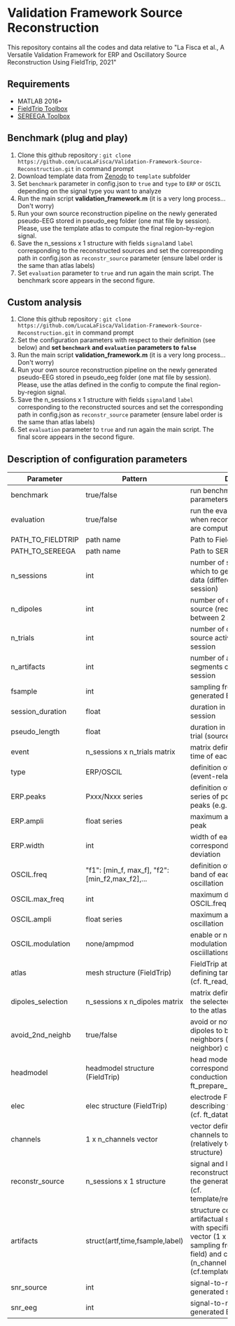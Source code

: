 # Validation Framework Source Reconstruction
 This repository contains all the codes and data relative to "La Fisca et al.,  A Versatile Validation Framework for ERP and Oscillatory Source Reconstruction Using FieldTrip, 2021"
 
 ## Requirements
 * MATLAB 2016+
 * [FieldTrip Toolbox](https://www.fieldtriptoolbox.org/download.php)
 * [SEREEGA Toolbox](https://github.com/lrkrol/SEREEGA)
 
 ## Benchmark (plug and play)
 1. Clone this github repository : `git clone https://github.com/LucaLaFisca/Validation-Framework-Source-Reconstruction.git` in command prompt
 2. Download template data from [Zenodo](https://zenodo.org/record/4449634#.YAma5-hKhPY) to `template` subfolder
 3. Set `benchmark` parameter in config.json to `true` and `type` to `ERP` or `OSCIL` depending on the signal type you want to analyze
 4. Run the main script **validation_framework.m** (it is a very long process... Don't worry)
 5. Run your own source reconstruction pipeline on the newly generated pseudo-EEG stored in pseudo_eeg folder (one mat file by session). Please, use the template atlas to compute the final region-by-region signal.
 6. Save the n_sessions x 1 structure with fields `signal`and `label` corresponding to the reconstructed sources and set the corresponding path in config.json as `reconstr_source` parameter (ensure label order is the same than atlas labels)
 7. Set `evaluation` parameter to `true` and run again the main script. The benchmark score appears in the second figure. 
 
## Custom analysis
1. Clone this github repository : `git clone https://github.com/LucaLaFisca/Validation-Framework-Source-Reconstruction.git` in command prompt
2. Set the configuration parameters with respect to their definition (see below) and **set `benchmark` and `evaluation` parameters to `false`**
3. Run the main script **validation_framework.m** (it is a very long process... Don't worry)
4. Run your own source reconstruction pipeline on the newly generated pseudo-EEG stored in pseudo_eeg folder (one mat file by session). Please, use the atlas defined in the config to compute the final region-by-region signal.
5. Save the n_sessions x 1 structure with fields `signal`and `label` corresponding to the reconstructed sources and set the corresponding path in config.json as `reconstr_source` parameter (ensure label order is the same than atlas labels)
6. Set `evaluation` parameter to `true` and run again the main script. The final score appears in the second figure. 

## Description of configuration parameters
Parameter | Pattern | Definition
--- | --- | --- 
benchmark | true/false | run benchmark (template parameters) 
evaluation | true/false | run the evaluation (set to true when reconstructed sources are computed) 
PATH_TO_FIELDTRIP | path name | Path to FieldTrip toolbox 
PATH_TO_SEREEGA | path name | Path to SEREEGA toolbox 
n_sessions | int | number of sessions over which to generate pseudo-data (different dipoles for each session)
n_dipoles | int | number of dipoles defined as source (recommended between 2 and 5)
n_trials | int | number of occurences of source activation within one session
n_artifacts | int | number of artifactual segments occuring within one session
fsample | int | sampling frequency of generated EEG
session_duration | float | duration in minutes of each session
pseudo_length | float | duration in seconds of each trial (source activation)
event | n_sessions x n_trials matrix | matrix defining the starting time of each trial
type | ERP/OSCIL | definition of source signal type (event-related or oscillatory)
ERP.peaks | Pxxx/Nxxx series | definition of ERP peaks as series of positive/negative peaks (e.g. P100,N200,P300)
ERP.ampli | float series | maximum amplitude of each peak
ERP.width | int | width of each peak corresponding to 6 standard deviation
OSCIL.freq | "f1": [min_f, max_f], "f2": [min_f2,max_f2],... | definition of the frequency band of each desired oscillation
OSCIL.max_freq | int | maximum default frequency if OSCIL.freq is not defined 
OSCIL.ampli | float series | maximum amplitude of each oscillation
OSCIL.modulation | none/ampmod | enable or not amplitude modulation of the predefined osciillations 
atlas | mesh structure (FieldTrip) | FieldTrip atlas structure defining targeted brain regions (cf. ft_read_atlas)
dipoles_selection | n_sessions x n_dipoles matrix | matrix defining the index of the selected dipoles (relatively to the atlas structure) 
avoid_2nd_neighb | true/false | avoid or not the selected dipoles to be second neighbors (i.e., neighbor of neighbor) of each other
headmodel | headmodel structure (FieldTrip) | head model FieldTrip structure corresponding to the volume conduction model (cf. ft_prepare_headmodel)
elec | elec structure (FieldTrip) | electrode FieldTrip structure describing the EEG sensors (cf. ft_datatype_sens)
channels | 1 x n_channels vector | vector defining which channels to work with (relatively to the elec structure)
reconstr_source | n_sessions x 1 structure | signal and label of the reconstructed sources from the generated pseudo-EEG (cf. template/reconstr_source.mat)
artifacts | struct(artf,time,fsample,label) | structure containing the artifactual segments (artf field) with specific longest time vector (1 x n_sample), sampling frequency (fsample field) and channel labels (n_channel x 1 cell) (cf.template/artf_template.mat)
snr_source | int | signal-to-noise ratio of generated source signal 
snr_eeg | int | signal-to-noise ratio of generated EEG signal 
